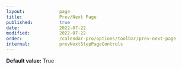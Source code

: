 ```yaml
---
layout:             page
title:              Prev/Next Page
published:          true
date:               2022-07-22
modified:           2022-07-22
order:              /calendar-pro/options/toolbar/prev-next-page
internal:           prevNextStepPageControls
---
```

**Default value:** True
